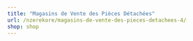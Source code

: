 ```yaml
---
title: "Magasins de Vente des Pièces Détachées"
url: /nzerekore/magasins-de-vente-des-pieces-detachees-4/
shop: shop
---
```

